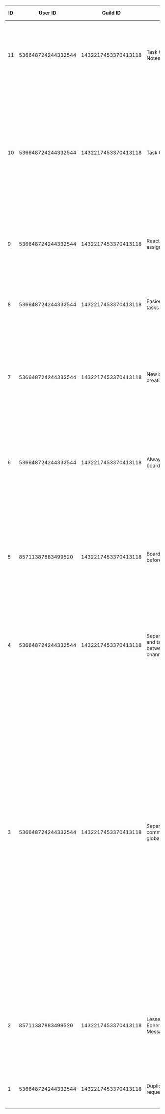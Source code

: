| ID | User ID | Guild ID | Title | Suggestion | Suggested Priority | Status | Priority | Ease | Score | Upvotes | Downvotes | Duplicate Votes | Duplicate Of | Last Analyzed | Created At | Completed At |
| --- | --- | --- | --- | --- | --- | --- | --- | --- | --- | --- | --- | --- | --- | --- | --- | --- |
| 11 | 536648724244332544 | 1432217453370413118 | Task Completion Notes | I think it would be great to include an optional Note field for when someone completes a task and they can to add more info to that event | - | pending | - | - | - | 0 | 0 | 0 | - | - | 2025-10-28 12:16:26 UTC | - |
| 10 | 536648724244332544 | 1432217453370413118 | Task Completion | I see an optional field for “Completed: True/False” I can see a use case for this to be used for validation by a second or third party that a task was actually completed. Can the True/False option be gated to specific members? | - | pending | - | - | - | 0 | 0 | 0 | - | - | 2025-10-28 12:06:15 UTC | - |
| 9 | 536648724244332544 | 1432217453370413118 | React to self assign a task | I would like to either press a big green button (preferred) to assign myself a task. Or react to assign myself a task | - | pending | - | - | 10 | 0 | 0 | 0 | - | 2025-10-28 08:30:09 UTC | 2025-10-28 01:27:21 UTC | - |
| 8 | 536648724244332544 | 1432217453370413118 | Easier way to edit tasks | When I use the edit task feature, it requires me to select the task ID. I am a big dummy and cannot remember task ID numbers | - | pending | - | - | 10 | 0 | 0 | 0 | - | 2025-10-28 08:30:09 UTC | 2025-10-28 01:18:52 UTC | - |
| 7 | 536648724244332544 | 1432217453370413118 | New board creation methods | If I press to add a task or column and there are no boards I would like the option to create a board directly from that menu instance of just seeing that there are no boards | - | pending | - | - | 10 | 0 | 0 | 0 | - | 2025-10-28 08:30:09 UTC | 2025-10-28 01:11:18 UTC | - |
| 6 | 536648724244332544 | 1432217453370413118 | Always-visible boards | I would like a way to have a persistent board. Use case would be a view only channel that shows a board, and any changes to the board, the message gets edited/updated please | - | pending | - | - | 10 | 0 | 0 | 0 | - | 2025-10-28 08:30:09 UTC | 2025-10-28 01:01:54 UTC | - |
| 5 | 85711387883499520 | 1432217453370413118 | Board Checks before deletion | the bot checks for columns if they have tasks in them before deleting, but deleting a whole board works no problem with no confirmation. Needs a confirm / validation step as well. | High | pending | - | - | 10 | 0 | 0 | 0 | - | 2025-10-28 08:30:09 UTC | 2025-10-28 00:57:58 UTC | - |
| 4 | 536648724244332544 | 1432217453370413118 | Separate boards and tasks between channel/server | I’d like to be able to create a board that can be accessible server wide vs within a channel and to be able to change that. also same for tasks | - | pending | - | - | 10 | 0 | 0 | 0 | - | 2025-10-28 08:30:09 UTC | 2025-10-27 21:59:54 UTC | - |
| 3 | 536648724244332544 | 1432217453370413118 | Separate commands by global/local/other | I would like to see which commands are used for just the server I’m in, and which commands would be used for things outside of the server. So when I type “/“ and see a list of all commands available, I want to know which ones will be used in the server that the bot is in (I.e. create task, create board, etc) vs submitting a feature request, which is sent to github I believe. This can potentially be taken one step further to tell me if a command will work within a specific channel or if it will work throughout the  server I.e. if I make a task will it be able to be managed in another channel or is it silo’d to the channel I’m in | - | pending | - | - | 10 | 0 | 0 | 0 | - | 2025-10-28 08:30:09 UTC | 2025-10-27 21:41:28 UTC | - |
| 2 | 85711387883499520 | 1432217453370413118 | Lessen Ephemeral Messages | Too many Ephemeral messages happen with interactions with the bot not letting other users/admins see what settings are being done or tasks being given. | High | completed | - | - | 10 | 0 | 0 | 0 | - | 2025-10-28 02:02:11 UTC | 2025-10-27 20:26:36 UTC | 2025-10-28 02:02:11 UTC |
| 1 | 536648724244332544 | 1432217453370413118 | Duplicate requests | Please add a feature that checks if any duplicate requests for a feature exist | - | pending | - | - | 10 | 0 | 0 | 0 | - | 2025-10-28 08:30:09 UTC | 2025-10-27 20:25:55 UTC | - |
